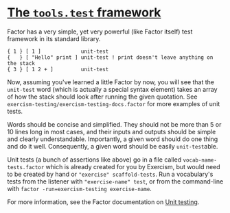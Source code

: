 # [The `tools.test` framework](http://docs.factorcode.org/content/vocab-tools.test.html)

Factor has a very simple, yet very powerful (like Factor itself) test framework in its standard library.

```
{ 1 } [ 1 ]             unit-test
{   } [ "Hello" print ] unit-test ! print doesn't leave anything on the stack
{ 3 } [ 1 2 + ]         unit-test
```

Now, assuming you've learned a little Factor by now, you will see that the `unit-test` word (which is actually a special syntax element) takes an array of how the stack should look after running the given quotation. See `exercism-testing/exercism-testing-docs.factor` for more examples of unit tests.

Words should be concise and simplified. They should not be more than 5 or 10 lines long in most cases, and their inputs and outputs should be simple and clearly understandable. Importantly, a given word should do one thing and do it well. Consequently, a given word should be easily `unit-test`able.

Unit tests (a bunch of assertions like above) go in a file called `vocab-name-tests.factor` which is already created for you by Exercism, but would need to be created by hand or `"exercise" scaffold-tests`. Run a vocabulary's tests from the listener with `"exercise-name" test`, or from the command-line with `factor -run=exercism-testing exercise-name`.

For more information, see the Factor documentation on [Unit testing](http://docs.factorcode.org/content/article-tools.test.html).